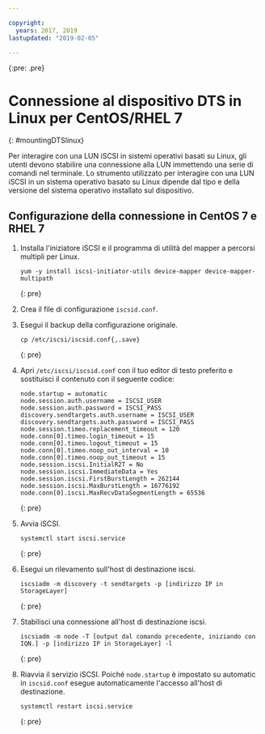 ```yaml
---

copyright:
  years: 2017, 2019
lastupdated: "2019-02-05"

---
```

{:pre: .pre}

# Connessione al dispositivo DTS in Linux per CentOS/RHEL 7
{: #mountingDTSlinux}

Per interagire con una LUN iSCSI in sistemi operativi basati su Linux, gli utenti devono stabilire una connessione alla LUN immettendo una serie di comandi nel terminale. Lo strumento utilizzato per interagire con una LUN iSCSI in un sistema operativo basato su Linux dipende dal tipo e della versione del sistema operativo installato sul dispositivo.

## Configurazione della connessione in CentOS 7 e RHEL 7

1. Installa l'iniziatore iSCSI e il programma di utilità del mapper a percorsi multipli per Linux.
   ```
   yum -y install iscsi-initiator-utils device-mapper device-mapper-multipath
   ```
   {: pre}

2. Crea il file di configurazione `iscsid.conf`.

3. Esegui il backup della configurazione originale.
   ```
   cp /etc/iscsi/iscsid.conf{,.save}
   ```
   {: pre}

4. Apri `/etc/iscsi/iscsid.conf` con il tuo editor di testo preferito e sostituisci il contenuto con il seguente codice:
   ```
   node.startup = automatic
   node.session.auth.username = ISCSI_USER
   node.session.auth.password = ISCSI_PASS
   discovery.sendtargets.auth.username = ISCSI_USER
   discovery.sendtargets.auth.password = ISCSI_PASS
   node.session.timeo.replacement_timeout = 120
   node.conn[0].timeo.login_timeout = 15
   node.conn[0].timeo.logout_timeout = 15
   node.conn[0].timeo.noop_out_interval = 10
   node.conn[0].timeo.noop_out_timeout = 15
   node.session.iscsi.InitialR2T = No
   node.session.iscsi.ImmediateData = Yes
   node.session.iscsi.FirstBurstLength = 262144
   node.session.iscsi.MaxBurstLength = 16776192
   node.conn[0].iscsi.MaxRecvDataSegmentLength = 65536
   ```
   {: pre}

5. Avvia iSCSI.<br/>
   ```
   systemctl start iscsi.service
   ```
   {: pre}

6. Esegui un rilevamento sull'host di destinazione iscsi.<br/>
   ```
   iscsiadm -m discovery -t sendtargets -p [indirizzo IP in StorageLayer]
   ```
   {: pre}

7. Stabilisci una connessione all'host di destinazione iscsi.<br/>
   ```
   iscsiadm -m node -T [output dal comando precedente, iniziando con IQN.] -p [indirizzo IP in StorageLayer] -l
   ```
   {: pre}

8. Riavvia il servizio iSCSI. Poiché `node.startup` è impostato su automatic in `iscsid.conf` esegue automaticamente l'accesso all'host di destinazione.<br/>
   ```
   systemctl restart iscsi.service
   ```
   {: pre}
